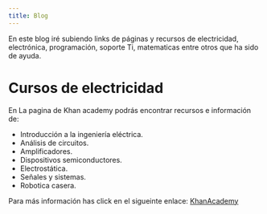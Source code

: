 ```yaml
---
title: Blog
---
```

En este blog iré subiendo links de páginas y recursos de electricidad, electrónica, programación, soporte Ti, matematicas entre otros que ha sido de ayuda.

<h1> Cursos de electricidad </h1>

En La pagina de Khan academy podrás encontrar recursos e información de:

  * Introducción a la ingeniería eléctrica.
  * Análisis de circuitos.
  * Amplificadores.
  * Dispositivos semiconductores.
  * Electrostática.
  * Señales y sistemas.
  * Robotica casera.

Para más información has click en el sigueinte enlace: <a href="https://es.khanacademy.org/science/electrical-engineering"> KhanAcademy </a>
